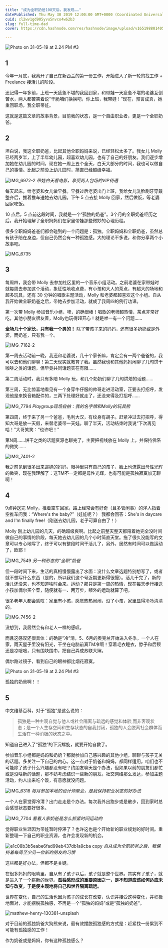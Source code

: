 ```yaml
---
title: "成为全职奶爸108天后，我发现……"
datePublished: Thu May 30 2019 12:00:00 GMT+0000 (Coordinated Universal Time)
cuid: cl2wv1gd905yvu5nvco4w62b3
slug: full-time-dad
cover: https://cdn.hashnode.com/res/hashnode/image/upload/v1651988014051/nLidvdtTJ.jpg

---
```


![Photo on 31-05-19 at 2.24 PM #3](https://i.imgur.com/XLgtVSm.jpg)

## 1
今年一月底，我离开了自己在新西兰的第一份工作，开始进入了新一轮的找工作 + Freelance 接活儿的阶段。

还记得一年多前，上班一天疲惫不堪的我回到家，和带娃一天疲惫不堪的老婆互倒苦水，两人都苦笑着说“干脆咱们换换吧，你上班，我带娃！”现在，预言成真，她重回职场，我全职带娃。

这就是这篇文章的故事背景，目前我的状态，是一个自由职业者，更是一个全职奶爸。

## 2
坦白说，我这全职奶爸，比起其他全职妈妈来说，已经轻松太多了。我女儿 Molly 已经两岁半，上了半年幼儿园，超喜欢幼儿园，也有了自己的好朋友。我们逐步增加她在幼儿园的时间，现在她一周上五个全天，白天大部分的时间，我也可以做自己的事情。比起之前没上幼儿园时，简直已经超级幸福。

![IMG_6972-2](https://i.imgur.com/0rpIoDG.jpg)
*带娃白天看电影，享受两人包场的VIP待遇*

每天起床，给老婆和女儿做早餐。早餐过后老婆出门上班，我给女儿洗脸刷牙穿戴整齐后，推着推车送她去幼儿园。下午 5 点去接 Molly 回家，然后做饭，等老婆回家吃饭。

10 点后，5 点前这段时间，我就是一个“孤独的奶爸”。3个月的全职奶爸经历之后，我开始理解了全职妈妈们在家里带娃那些微妙的心理历程。

很多全职妈妈爸爸们都会碰到的一个问题是：孤独。全职妈妈和全职奶爸，虽然总有孩子陪在身边，但自己仍然会有一种孤独感。大的理论不多说，和你分享两个小故事吧。

![IMG_6735](https://i.imgur.com/uxNdPds.jpg)



## 3

每周四，我会带 Molly 去参加社区里的一个音乐小组活动。之前老婆在家带娃时就每周去参加这个活动，象征性地收点费，有小孩和大人的茶点，有超大的场地和超多玩具，还有 30 分钟的唱歌主题活动，Molly 和老婆都超喜欢这个小组。自从我开始做全职奶爸之后，带她去参加活动，就成了我周四的例行功课。

第一次带 Molly 参加音乐小组，哇，的确很棒！唱歌的老师超热情，茶点非常好吃，其他小朋友很友善，Molly也玩得超开心！就是唯一有一个问题……

**全场几十个家长，只有我一个男的！** 除了带孩子来的妈妈，还有很多奶奶或是外婆，而奶爸，只有我一个。

![IMG_7162-2](https://i.imgur.com/5ZYIAkU.jpg)

第一周去活动前一晚，我还和老婆说，几十个家长嘛，肯定会有一两个爸爸的，我可以去和他们聊聊！第二天现实就教育了我。虽然我也和其他妈妈闲聊了几句饼干咖啡之类的话题，但毕竟共同话题实在有限……

第二周活动时，我只有多陪 Molly 玩，和几个奶奶们聊了几句烘焙的话题……

第三周，无比惊喜地看见有一个身穿牛仔服的帅哥走进活动室，正要去打招呼，发现他是来换音箱配件的，三两下处理好就走了，还没来得及打招呼……

![IMG_7794](https://i.imgur.com/T5RXqXh.jpg)
*Playgroup现场自拍：我的名字牌和Molly的玩具熊*

第四周，终于来了另一个爸爸，毛利大汉，有纹身有胡子。赶紧冲过去打招呼，得知大哥是放一天假，来替老婆带一天娃。聊了半天，活动结束时我说“下次再见哈！”大哥笑笑：“也许吧！”

第N周……饼干之类的话题资源也聊完了，主要把视线放在 Molly 上，并保持佛系的微笑……

![IMG_7401-2](https://i.imgur.com/Ygq7D13.jpg)

我之前见到很多出来遛娃的妈妈，眼神里只有自己的孩子，脸上也流露出母性光辉的微笑，现在我理解了：这TM不一定都是母性光辉，也有可能是孤独寂寞加无聊啊！

## 4

9点钟送完 Molly，推着空车回家。路上经常会有好奇（且多管闲事）的洋人指着空推车问我：“Where's the baby?”（娃娃呢？） 我都会回答：She's in daycare and I'm finally free!（刚送去幼儿园，老子可算自由了！）

Molly 刚上幼儿园的几天，的确超级爽啊。比起之前整天整天都陪着她完全没时间做自己的事情的阶段，每天她去幼儿园的几个小时简直天堂。拖了很久没能写的文章可以专心地写了，终于可以有整段时间干活儿了，另外，居然有时间可以做运动了，欧耶！

![IMG_7549](https://i.imgur.com/8eAZMAT.jpg)
*另一种形态的“全职”奶爸*

但一段时间下来，生活的真相慢慢露出了水面：没什么文章选题特别想写了，或者就不想写什么东西（是的，所以我们这个号近期更新得很慢）。活儿干完了，新的活儿还没来，也不知道啥时会来。运动？那只是第一周的热情，现在每天步行接送小孩加偶尔买个菜，随便就有一、两万步，额外的运动就算了吧。

很多老年人都会感叹：家里有小孩，感觉热热闹闹，没了小孩，家里显得冷冷清清的。

![IMG_7456-2](https://i.imgur.com/ioa0zYo.jpg)

没想到，我居然会有和老人一样的感叹。

而且这感叹还很具体：的确是“冷”清，5、6月的奥克兰开始进入冬季，一个人在家，雨天屋子里没有阳光，干坐在电脑前真TM冷啊！穿着毛衣睡衣，脖子和后颈还是凉嗖嗖，只有围块围巾，把自己弄成苏联大婶。

偶尔路过镜子，看到自己的眼神都比烟花寂寞。

![Photo on 31-05-19 at 2.24 PM #3](https://i.imgur.com/XLgtVSm.jpg)

孤独的奶爸啊！！

## 5

中文维基百科，对于“孤独”是这么说的：

> 孤独是一种主观自觉与他人或社会隔离与疏远的感觉和体验,而非客观状态；是一个人生存空间和生存状态的自我封闭，孤独的人会脱离社会群体而生活在一种消极的状态之中。

知道自己进入了“孤独”的下沉螺旋，就要开始自救了。

参加音乐小组都是妈妈和奶奶？那就参加自己感兴趣的其他小组，聊聊与孩子无关的话题。多关注一下自己的内心。这一点对于奶爸和妈妈，都同样适用。咱们也不可能除了孩子什么兴趣都没有吧？约朋友聊天是个办法，但如果以前的朋友们都忙或是没啥新的话题，那不妨考虑结识一些新的朋友。社交网络那么发达，参加主题活动，约人出来吃个饭，有意愿就没问题。

![IMG_6318](https://i.imgur.com/vTB8N8j.jpg)
*每月参加本地的设计师聚会，是我保持职业状态的好办法*

一个人在家觉得冷清？出门走走是个办法。每次我外出跑步或是散步，回到家时总会感觉状态要好很多。

![IMG_7704](https://i.imgur.com/4k63PE8.jpg)
*看看人家奶爸是怎么抓紧时间运动的*

觉得职业生涯因为带娃暂时停滞了？也许这也是个开始新的职业规划的好时间。重新整理一下自己的职业资源，也许会发现新的机会。

![e1c08b3b5eabe6fad99eb437db1a9cba copy](https://i.imgur.com/HMeI2dI.jpg)
*自从成为全职奶爸之后，我保持着每周至少见一位新的朋友的习惯*

这些都是好办法，但都不是关键。

在很多妈妈的眼睛里，自从有了孩子以后，孩子就是整个世界。其实有了孩子，就是进入了一个崭新的世界。**孤独感形成的重要原因之一，是不知道应该如何适应未知与改变，于是便主观地将自己和世界隔离疏远。**

世界在变化，自己的生活也因为孩子的成长在改变，认识并接受这种变化，并积极地面对，才能摆脱孤独感，不再是一个“孤独的妈妈”或是“孤独的奶爸”。

![matthew-henry-130381-unsplash](https://i.imgur.com/i3Hxsh8.jpg)


对于目前的孤独奶爸大狗熊来说，最有效摆脱孤独感的方式是：赶紧找一份累到不可能有孤独感的工作！

作为奶爸或是妈妈，你有这种孤独感么？
